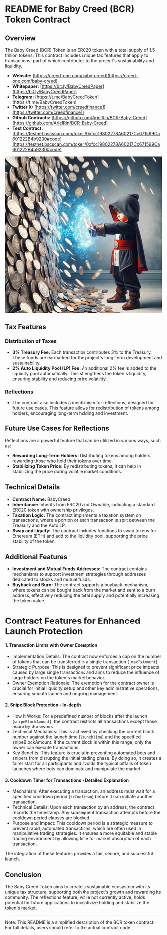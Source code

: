 # README for Baby Creed (BCR) Token Contract

## Overview
The Baby Creed (BCR) Token is an ERC20 token with a total supply of 1.5 trillion tokens. This contract includes unique tax features that apply to transactions, part of which contributes to the project's sustainability and liquidity.

- **Website:** [https://creed-one.com/baby-creed](https://creed-one.com/baby-creed)
- **Whitepaper:** [https://bit.ly/BabyCreedPaper](https://bit.ly/BabyCreedPaper)
- **Telegram:** [https://t.me/BabyCreedToken](https://t.me/BabyCreedToken)
- **Twitter X:** [https://twitter.com/creedfinance1](https://twitter.com/creedfinance1)
- **Github Contracts:** [https://github.com/ArielRin/BCR-Baby-Creed](https://github.com/ArielRin/BCR-Baby-Creed)
- **Test Contract:** [https://testnet.bscscan.com/token/0xfcc19802278A60217Cc671599Ca601222B4b9230#code](https://testnet.bscscan.com/token/0xfcc19802278A60217Cc671599Ca601222B4b9230#code)

![The Defiant Little Assassin](https://raw.githubusercontent.com/ArielRin/BCR-Baby-Creed/master/bcrcoinswallassassin.jpg)

## Tax Features
### Distribution of Taxes
- **3% Treasury Fee:** Each transaction contributes 3% to the Treasury. These funds are earmarked for the project's long-term development and sustainability.
- **2% Auto Liquidity Pool (LP) Fee:** An additional 2% fee is added to the liquidity pool automatically. This strengthens the token's liquidity, ensuring stability and reducing price volatility.

### Reflections
- The contract also includes a mechanism for reflections, designed for future use cases. This feature allows for redistribution of tokens among holders, encouraging long-term holding and investment.

## Future Use Cases for Reflections
Reflections are a powerful feature that can be utilized in various ways, such as:
- **Rewarding Long-Term Holders:** Distributing tokens among holders, rewarding those who hold their tokens over time.
- **Stabilizing Token Price:** By redistributing tokens, it can help in stabilizing the price during volatile market conditions.

## Technical Details
- **Contract Name:** BabyCreed
- **Inheritance:** Inherits from ERC20 and Ownable, indicating a standard ERC20 token with ownership privileges.
- **Taxation Logic:** The contract implements a taxation system on transactions, where a portion of each transaction is split between the Treasury and the Auto LP.
- **Swap and Liquify:** The contract includes functions to swap tokens for Ethereum (ETH) and add to the liquidity pool, supporting the price stability of the token.

## Additional Features
- **Investment and Mutual Funds Addresses:** The contract contains mechanisms to support investment strategies through addresses dedicated to stocks and mutual funds.
- **Buyback and Burn:** The contract supports a buyback mechanism, where tokens can be bought back from the market and sent to a burn address, effectively reducing the total supply and potentially increasing the token value.

# Contract Features for Enhanced Launch Protection

#### 1. Transaction Limits with Owner Exemption

- Implementation Details: The contract now enforces a cap on the number of tokens that can be transferred in a single transaction (`_maxTxAmount`).
- Strategic Purpose: This is designed to prevent significant price impacts caused by large single transactions and aims to reduce the influence of large holders on the token's market behavior.
- Owner Exemption Rationale: The exemption for the contract owner is crucial for initial liquidity setup and other key administrative operations, ensuring smooth launch and ongoing management.

#### 2. Snipe Block Protection - In-depth

- How It Works: For a predefined number of blocks after the launch (`snipeBlockAmount`), the contract restricts all transactions except those made by the owner.
- Technical Mechanics: This is achieved by checking the current block number against the launch time (`launchTime`) and the specified snipeBlockAmount. If the current block is within this range, only the owner can execute transactions.
- Key Benefits: This feature is crucial in preventing automated bots and snipers from disrupting the initial trading phase. By doing so, it creates a fairer start for all participants and avoids the typical pitfalls of token launches where bots can dominate and manipulate the market.

#### 3. Cooldown Timer for Transactions - Detailed Explanation

- Mechanism: After executing a transaction, an address must wait for a specified cooldown period (`txCooldown`) before it can initiate another transaction.
- Technical Details: Upon each transaction by an address, the contract records the timestamp. Any subsequent transaction attempts before the cooldown period elapses are blocked.
- Purpose and Impact: This cooldown period is a strategic measure to prevent rapid, automated transactions, which are often used in manipulative trading strategies. It ensures a more equitable and stable trading environment by allowing time for market absorption of each transaction.

The integration of these features provides a fair, secure, and successful launch.


## Conclusion
The Baby Creed Token aims to create a sustainable ecosystem with its unique tax structure, supporting both the project's growth and rewarding its community. The reflections feature, while not currently active, holds potential for future applications to incentivize holding and stabilize the token's market.

---

Note: This README is a simplified description of the BCR token contract. For full details, users should refer to the actual contract code.
